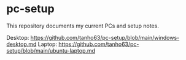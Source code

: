 # pc-setup
This repository documents my current PCs and setup notes.

Desktop: https://github.com/tanho63/pc-setup/blob/main/windows-desktop.md
Laptop: https://github.com/tanho63/pc-setup/blob/main/ubuntu-laptop.md
